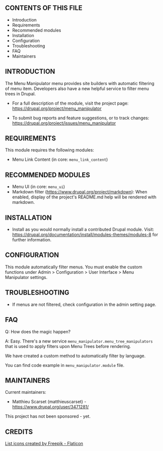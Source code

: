 CONTENTS OF THIS FILE
---------------------

 * Introduction
 * Requirements
 * Recommended modules
 * Installation
 * Configuration
 * Troubleshooting
 * FAQ
 * Maintainers


INTRODUCTION
------------

The Menu Manipulator menu provides site builders with automatic
filtering of menu item. Developers also have a new helpful service
to filter menu trees in Drupal.

 * For a full description of the module, visit the project page:
   https://drupal.org/project/menu_manipulator

 * To submit bug reports and feature suggestions, or to track changes:
   https://drupal.org/project/issues/menu_manipulator


REQUIREMENTS
------------

This module requires the following modules:

 * Menu Link Content (in core: `menu_link_content`)

RECOMMENDED MODULES
-------------------

 * Menu UI (in core: `menu_ui`)
 * Markdown filter (https://www.drupal.org/project/markdown):
   When enabled, display of the project's README.md help will be rendered
   with markdown.


INSTALLATION
------------

 * Install as you would normally install a contributed Drupal module. Visit:
   https://drupal.org/documentation/install/modules-themes/modules-8
   for further information.


CONFIGURATION
-------------

This module automatically filter menus. You must enable the custom functions
under Admin > Configuration > User Interface > Menu Manipulator settings.


TROUBLESHOOTING
---------------

 * If menus are not filtered, check configuration in the admin setting page.

FAQ
---

Q: How does the magic happen?

A: Easy. There's a new service `menu_manipulator.menu_tree_manipulators`
  that is used to apply filters upon Menu Trees before rendering.

  We have created a custom method to automatically filter by language.

  You can find code example in `menu_manipulator.module` file.


MAINTAINERS
-----------

Current maintainers:
 * Matthieu Scarset (matthieuscarset) - https://www.drupal.org/user/3471281/

This project has not been sponsored - yet.

CREDITS
-----------

<a href="https://www.flaticon.com/free-icons/list" title="list icons">List icons created by Freepik - Flaticon</a>
